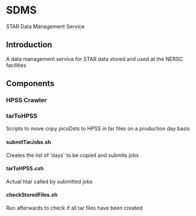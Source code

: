 # SDMS
STAR Data Management Service

## Introduction
A data management service for STAR data stored and used at the NERSC facilities

## Components

### HPSS Crawler



### tarToHPSS
Scripts to move copy picoDsts to HPSS in tar files on a production day basis

#### submitTarJobs.sh
Creates the list of 'days' to be copied and submits jobs

#### tarToHPSS.csh
Actual htar called by submitted jobs

#### checkStoredFiles.sh
Run afterwards to check if all tar files have been created 